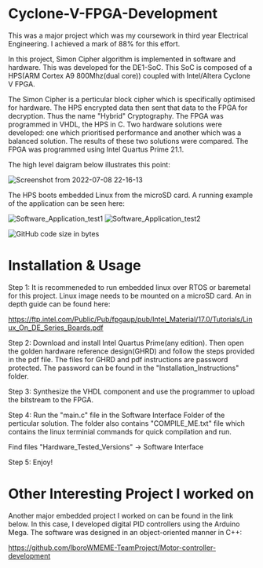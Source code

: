 # Cyclone-V-FPGA-Development

This was a major project which was my coursework in third year Electrical Engineering. I achieved a mark of 88% for this effort.  

In this project, Simon Cipher algorithm is implemented in software and hardware. This was developed for the DE1-SoC. This SoC is composed of a HPS(ARM Cortex A9 800Mhz(dual core)) coupled with Intel/Altera Cyclone V FPGA. 

The Simon Cipher is a perticular block cipher which is specifically optimised for hardware. The HPS encrypted data then sent that data to the FPGA for decryption. Thus the name "Hybrid" Cryptography. The FPGA was programmed in VHDL, the HPS in C. Two hardware solutions were developed: one which prioritised performance and another which was a balanced solution. The results of these two solutions were compared. 
The FPGA was programmed using Intel Quartus Prime 21.1. 

The high level daigram below illustrates this point:

![Screenshot from 2022-07-08 22-16-13](https://user-images.githubusercontent.com/92602684/178071454-2b9b5ef1-91b2-488d-9926-ea96be9c13bb.png)


The HPS boots embedded Linux from the microSD card. A running example of the application can be seen here:

![Software_Application_test1](https://user-images.githubusercontent.com/92602684/178074944-7354f2dc-2668-48cd-863f-c767b398f402.png)
![Software_Application_test2](https://user-images.githubusercontent.com/92602684/178074951-4a3a07cc-0175-4223-a829-5588b7852b6e.png)

![GitHub code size in bytes](https://img.shields.io/github/languages/code-size/areebTP/Cyclone-V-FPGA-Development)

# Installation & Usage 

Step 1: It is recommeneded to run embedded linux over RTOS or baremetal for this project. Linux image needs to be mounted on a microSD card. An in depth guide can be found here:

https://ftp.intel.com/Public/Pub/fpgaup/pub/Intel_Material/17.0/Tutorials/Linux_On_DE_Series_Boards.pdf

Step 2: Download and install Intel Quartus Prime(any edition). Then open the golden hardware reference design(GHRD) and follow the steps provided in the pdf file. 
The files for GHRD and pdf instructions are password protected. The password can be found in the "Installation_Instructions" folder. 

Step 3: Synthesize the VHDL component and use the programmer to upload the bitstream to the FPGA. 

Step 4: Run the "main.c" file in the Software Interface Folder of the perticular solution. The folder also contains "COMPILE_ME.txt" file which contains the linux terminial commands for quick compilation and run. 

Find files "Hardware_Tested_Versions" -> Software Interface

Step 5: Enjoy!

# Other Interesting Project I worked on 

Another major embedded project I worked on can be found in the link below. In this case, I developed digital PID controllers using the Arduino Mega. The software was designed in an object-oriented manner in C++:

https://github.com/lboroWMEME-TeamProject/Motor-controller-development
